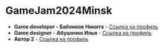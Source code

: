 # GameJam2024Minsk
* **Game developer - Бабенков Никита** - [Ссылка на профиль](https://github.com/username)
* **Game designer - Абушенко Илья** - [Ссылка на профиль]([https://github.com/username](https://github.com/D1Faunt))
* **Автор 2** - [Ссылка на профиль](https://github.com/username)
